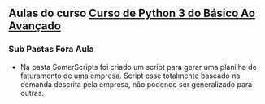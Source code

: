 ## Aulas do curso [Curso de Python 3 do Básico Ao Avançado](https://www.udemy.com/course/python-3-do-zero-ao-avancado/)

### Sub Pastas Fora Aula

- Na pasta SomerScripts foi criado um script para gerar uma planilha de faturamento de uma empresa. Script esse totalmente baseado na demanda descrita pela empresa, não podendo ser generalizado para outras.